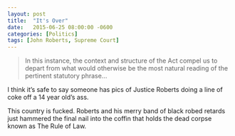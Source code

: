 ```yaml
---
layout: post
title:  "It's Over"
date:   2015-06-25 08:00:00 -0600
categories: [Politics]
tags: [John Roberts, Supreme Court]
---
```


> In this instance, the context and structure of the Act compel us to depart from what would otherwise be the most natural reading of the pertinent statutory phrase…

I think it’s safe to say someone has pics of Justice Roberts doing a line of coke off a 14 year old’s ass.

This country is fucked. Roberts and his merry band of black robed retards just hammered the final nail into the coffin that holds the dead corpse known as The Rule of Law.
